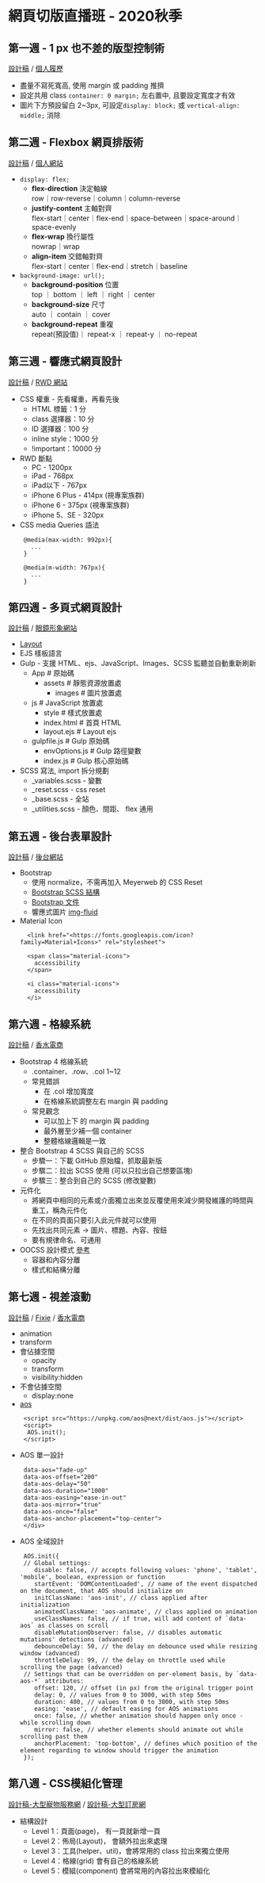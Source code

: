 # 網頁切版直播班 - 2020秋季

## 第一週 - 1 px 也不差的版型控制術
[設計稿](https://xd.adobe.com/view/0f1c0abb-4063-4ed0-96b1-452f520f878b-5a4f/)
/
[個人履歷 ](https://ashley-yu.github.io/LiveCourse2020/week01/index.html)
- 盡量不寫死寬高, 使用 margin 或 padding 推擠
- 設定共用 class `container: 0 margin;` 左右置中, 且要設定寬度才有效
- 圖片下方預設留白 2~3px, 可設定`display: block;` 或 `vertical-align: middle;` 消除

## 第二週 - Flexbox 網頁排版術
[設計稿](https://xd.adobe.com/view/3d28af46-ac66-480d-a9a5-4b07454e6f79-687b/)
/
[個人網站](https://ashley-yu.github.io/LiveCourse2020/week02/index.html)
- `display: flex;`
	- **flex-direction** 決定軸線 <br>
 row｜row-reverse｜column｜column-reverse
	- **justify-content** 主軸對齊 <br>
 flex-start｜center｜flex-end｜space-between｜space-around｜space-evenly
	- **flex-wrap** 換行屬性 <br>
 nowrap｜wrap
	- **align-item** 交錯軸對齊 <br>
 flex-start｜center｜flex-end｜stretch｜baseline
 - `background-image: url();`
	- **background-position** 位置 <br>
 top ｜ bottom ｜ left ｜ right ｜ center
	- **background-size** 尺寸 <br>
 auto ｜ contain ｜ cover
	- **background-repeat** 重複 <br>
 repeat(預設值)｜ repeat-x ｜ repeat-y ｜ no-repeat

## 第三週 - 響應式網頁設計
[設計稿](https://xd.adobe.com/view/8b7a73f4-31ab-4b10-a946-00fc87dfd96e-de29/flow)
/
[RWD 網站](https://ashley-yu.github.io/LiveCourse2020/week03/index.html)
- CSS 權重 - 先看權重，再看先後
	- HTML 標籤：1 分
	- class 選擇器：10 分
	- ID 選擇器：100 分
	- inline style：1000 分
	- !important：10000 分
- RWD 斷點
	- PC - 1200px
	- iPad - 768px
	- iPad以下 - 767px
	- iPhone 6 Plus - 414px (視專案族群)
	- iPhone 6 - 375px (視專案族群)
	- iPhone 5、SE - 320px
- CSS media Queries 語法
	 ```
	  @media(max-width: 992px){
	    ...
	  }
	 ```
	 ```
	  @media(m-width: 767px){
	    ...
	  }
	 ```
  
## 第四週 - 多頁式網頁設計
[設計稿](https://xd.adobe.com/view/8b7a73f4-31ab-4b10-a946-00fc87dfd96e-de29/flow)
/
[眼鏡形象網站](https://ashley-yu.github.io/LiveCourse2020/week04/dist/index.html)
- [Layout](https://cacoo.com/diagrams/fWdDuMY0WrfI0im7/CD531)
- EJS 樣板語言
- Gulp - 支援 HTML、ejs、JavaScript、Images、SCSS 監聽並自動重新刷新
	- App # 原始碼
	  - assets # 靜態資源放置處
	    - images # 圖片放置處
   	- js # JavaScript 放置處
	    - style # 樣式放置處
	  - index.html # 首頁 HTML
	  - layout.ejs # Layout ejs
	- gulpfile.js # Gulp 原始碼
	  - envOptions.js # Gulp 路徑變數
	  - index.js # Gulp 核心原始碼
- SCSS 寫法, import 拆分規劃
	- _variables.scss - 變數
	- _reset.scss - css reset
	- _base.scss - 全站
	- _utilities.scss - 顏色、間距、 flex 通用

## 第五週 - 後台表單設計
[設計稿](https://xd.adobe.com/view/bd869667-ead5-4620-4329-ee0709cfef9e-cbb7/grid)
/
[後台網站](https://ashley-yu.github.io/LiveCourse2020/week05/dist/assignment.html)
- Bootstrap
	- 使用 normalize，不需再加入 Meyerweb 的 CSS Reset
	- [Bootstrap SCSS 結構](https://github.com/twbs/bootstrap/tree/main/scss)
	- [Bootstrap 文件](https://bootstrap.hexschool.com/docs/4.2/getting-started/introduction/)
	- 響應式圖片 [img-fluid](https://bootstrap.hexschool.com/docs/4.2/content/images/)
- Material Icon
	```
	  <link href="<https://fonts.googleapis.com/icon?family=Material+Icons>" rel="stylesheet">
	```
	```
	  <span class="material-icons">
	    accessibility
	  </span>
	```
	```
	  <i class="material-icons">
	    accessibility
	  </i>
	```

## 第六週 - 格線系統
[設計稿](https://xd.adobe.com/view/dc5ebe5c-3e56-4981-a010-158b5ded0e72-890d/grid/)
/
[香水電商](https://ashley-yu.github.io/LiveCourse2020/week06/dist/index.html)
- Bootstrap 4 格線系統
	- .container、.row、.col 1~12
	- 常見錯誤
		- 在 .col 增加寬度
		- 在格線系統調整左右 margin 與 padding
	- 常見觀念
		- 可以加上下 的 margin 與 padding
		- 最外層至少補一個 container
		- 整體格線邏輯是一致
- 整合 Bootstrap 4 SCSS 與自己的 SCSS
	- 步驟一：下載 GitHub 原始檔，抓取最新版
	- 步驟二：拉出 SCSS 使用 (可以只拉出自己想要區塊)
	- 步驟三：整合到自己的 SCSS (修改變數)
- 元件化
	- 將網頁中相同的元素或介面獨立出來並反覆使用來減少開發維護的時間與重工，稱為元件化
	- 在不同的頁面只要引入此元件就可以使用
	- 先找出共同元素 → 圖片、標題、內容、按鈕
	- 要有規律命名、可通用
- OOCSS 設計模式 [參考](https://medium.com/@alice0050722/bootstrap-%E8%A8%AD%E8%A8%88%E6%A8%A1%E5%BC%8F-oocss-ba27173f578b)
	- 容器和內容分離
	- 樣式和結構分離

## 第七週 - 視差滾動
[設計稿](https://xd.adobe.com/view/08ed586b-17ef-45c1-525f-be5513e81e53-7edc/)
/
[Fixie](https://ashley-yu.github.io/LiveCourse2020/week07-Fixie/dist/index.html)
/
[香水電商](https://ashley-yu.github.io/LiveCourse2020/week07/dist/index.html)
- animation
- transform
- 會佔據空間
	- opacity
	- transform
	- visibility:hidden
- 不會佔據空間
	- display:none
- [aos](https://michalsnik.github.io/aos/)
	```<link rel="stylesheet" href="https://unpkg.com/aos@next/dist/aos.css" />
     <script src="https://unpkg.com/aos@next/dist/aos.js"></script>
     <script>
      AOS.init();
     </script>
    ```
- AOS 單一設計
	```<div
     data-aos="fade-up"
     data-aos-offset="200"
     data-aos-delay="50"
     data-aos-duration="1000"
     data-aos-easing="ease-in-out"
     data-aos-mirror="true"
     data-aos-once="false"
     data-aos-anchor-placement="top-center">
     </div>
    ```
- AOS 全域設計
	```
     AOS.init({
     // Global settings:
     	disable: false, // accepts following values: 'phone', 'tablet', 'mobile', boolean, expression or function
     	startEvent: 'DOMContentLoaded', // name of the event dispatched on the document, that AOS should initialize on
     	initClassName: 'aos-init', // class applied after initialization
     	animatedClassName: 'aos-animate', // class applied on animation
     	useClassNames: false, // if true, will add content of `data-aos` as classes on scroll
     	disableMutationObserver: false, // disables automatic mutations' detections (advanced)
     	debounceDelay: 50, // the delay on debounce used while resizing window (advanced)
     	throttleDelay: 99, // the delay on throttle used while scrolling the page (advanced)
     // Settings that can be overridden on per-element basis, by `data-aos-*` attributes:
     	offset: 120, // offset (in px) from the original trigger point
     	delay: 0, // values from 0 to 3000, with step 50ms
     	duration: 400, // values from 0 to 3000, with step 50ms
     	easing: 'ease', // default easing for AOS animations
     	once: false, // whether animation should happen only once - while scrolling down
     	mirror: false, // whether elements should animate out while scrolling past them
     	anchorPlacement: 'top-bottom', // defines which position of the element regarding to window should trigger the animation
     });
    ```
     
## 第八週 - CSS模組化管理
[設計稿-大型寵物服務網](https://xd.adobe.com/view/2c355bc0-1368-4995-b20d-9882992c75b0-7966/screen/69b72d39-0e8e-4849-96a2-617108c70de1/)
/
[設計稿-大型訂房網](https://xd.adobe.com/view/0cf6ec93-07a3-492f-58f2-9767ba1cfdfb-7ac7/)

- 結構設計
	- Level 1：頁面(page)， 有一頁就新增一頁
	- Level 2：佈局(Layout)， 會額外拉出來處理
	- Level 3：工具(helper、util)，會將常用的 class 拉出來獨立使用
	- Level 4：格線(grid) 會有自己的格線系統
	- Level 5：模組(component) 會將常用的內容拉出來模組化

